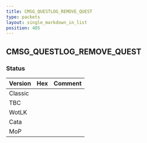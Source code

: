 ```yaml
---
title: CMSG_QUESTLOG_REMOVE_QUEST
type: packets
layout: single_markdown_in_list
position: 405
---
```


## CMSG_QUESTLOG_REMOVE_QUEST

### Status

Version | Hex | Comment
---------- | ---------- | ---------- 
Classic |  |  
TBC |  |  
WotLK |  |  
Cata |  |  
MoP |  |  